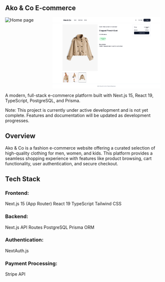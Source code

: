 ## Ako & Co E-commerce

<div align="left" style="display: flex; align-items: flex-start;">
  <img src="public/images/akostore_img_1.png" alt="Home page" width="300" />
  <img src="public/images/akostore_img_2.png" alt="Product details view" width="350" style="vertical-align: top;" />
</div>


A modern, full-stack e-commerce platform built with Next.js 15, React 19, TypeScript, PostgreSQL, and Prisma.

Note: This project is currently under active development and is not yet complete. Features and documentation will be updated as development progresses.

## Overview

Ako & Co is a fashion e-commerce website offering a curated selection of high-quality clothing for men, women, and kids. This platform provides a seamless shopping experience with features like product browsing, cart functionality, user authentication, and secure checkout.

## Tech Stack

### Frontend:

Next.js 15 (App Router)
React 19
TypeScript
Tailwind CSS


### Backend:

Next.js API Routes
PostgreSQL
Prisma ORM


### Authentication:

NextAuth.js


### Payment Processing:

Stripe API
